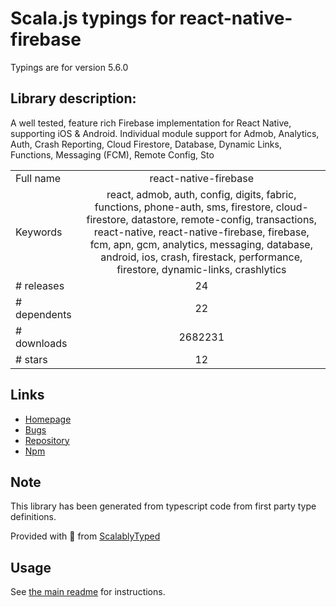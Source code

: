 
# Scala.js typings for react-native-firebase

Typings are for version 5.6.0

## Library description:
A well tested, feature rich Firebase implementation for React Native, supporting iOS & Android. Individual module support for Admob, Analytics, Auth, Crash Reporting, Cloud Firestore, Database, Dynamic Links, Functions, Messaging (FCM), Remote Config, Sto

|                    |                 |
| ------------------ | :-------------: |
| Full name          | react-native-firebase |
| Keywords           | react, admob, auth, config, digits, fabric, functions, phone-auth, sms, firestore, cloud-firestore, datastore, remote-config, transactions, react-native, react-native-firebase, firebase, fcm, apn, gcm, analytics, messaging, database, android, ios, crash, firestack, performance, firestore, dynamic-links, crashlytics |
| # releases         | 24 |
| # dependents       | 22 |
| # downloads        | 2682231 |
| # stars            | 12 |

## Links
- [Homepage](https://github.com/invertase/react-native-firebase#readme)
- [Bugs](https://github.com/invertase/react-native-firebase/issues)
- [Repository](https://github.com/invertase/react-native-firebase)
- [Npm](https://www.npmjs.com/package/react-native-firebase)
    


## Note
This library has been generated from typescript code from first party type definitions.

Provided with :purple_heart: from [ScalablyTyped](https://github.com/oyvindberg/ScalablyTyped)

## Usage
See [the main readme](../../readme.md) for instructions.


